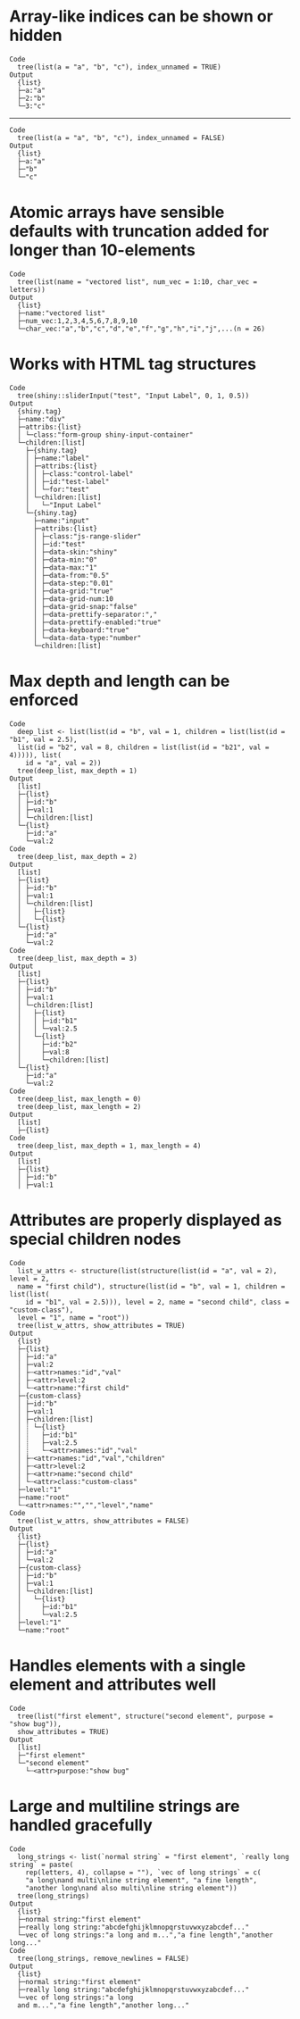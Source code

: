 # Array-like indices can be shown or hidden

    Code
      tree(list(a = "a", "b", "c"), index_unnamed = TRUE)
    Output
      {list}
      ├─a:"a"
      ├─2:"b"
      └─3:"c"

---

    Code
      tree(list(a = "a", "b", "c"), index_unnamed = FALSE)
    Output
      {list}
      ├─a:"a"
      ├─"b"
      └─"c"

# Atomic arrays have sensible defaults with truncation added for longer than 10-elements

    Code
      tree(list(name = "vectored list", num_vec = 1:10, char_vec = letters))
    Output
      {list}
      ├─name:"vectored list"
      ├─num_vec:1,2,3,4,5,6,7,8,9,10
      └─char_vec:"a","b","c","d","e","f","g","h","i","j",...(n = 26)

# Works with HTML tag structures

    Code
      tree(shiny::sliderInput("test", "Input Label", 0, 1, 0.5))
    Output
      {shiny.tag}
      ├─name:"div"
      ├─attribs:{list}
      │ └─class:"form-group shiny-input-container"
      └─children:[list]
        ├─{shiny.tag}
        │ ├─name:"label"
        │ ├─attribs:{list}
        │ │ ├─class:"control-label"
        │ │ ├─id:"test-label"
        │ │ └─for:"test"
        │ └─children:[list]
        │   └─"Input Label"
        └─{shiny.tag}
          ├─name:"input"
          ├─attribs:{list}
          │ ├─class:"js-range-slider"
          │ ├─id:"test"
          │ ├─data-skin:"shiny"
          │ ├─data-min:"0"
          │ ├─data-max:"1"
          │ ├─data-from:"0.5"
          │ ├─data-step:"0.01"
          │ ├─data-grid:"true"
          │ ├─data-grid-num:10
          │ ├─data-grid-snap:"false"
          │ ├─data-prettify-separator:","
          │ ├─data-prettify-enabled:"true"
          │ ├─data-keyboard:"true"
          │ └─data-data-type:"number"
          └─children:[list]

# Max depth and length can be enforced

    Code
      deep_list <- list(list(id = "b", val = 1, children = list(list(id = "b1", val = 2.5),
      list(id = "b2", val = 8, children = list(list(id = "b21", val = 4))))), list(
        id = "a", val = 2))
      tree(deep_list, max_depth = 1)
    Output
      [list]
      ├─{list}
      │ ├─id:"b"
      │ ├─val:1
      │ └─children:[list]
      └─{list}
        ├─id:"a"
        └─val:2
    Code
      tree(deep_list, max_depth = 2)
    Output
      [list]
      ├─{list}
      │ ├─id:"b"
      │ ├─val:1
      │ └─children:[list]
      │   ├─{list}
      │   └─{list}
      └─{list}
        ├─id:"a"
        └─val:2
    Code
      tree(deep_list, max_depth = 3)
    Output
      [list]
      ├─{list}
      │ ├─id:"b"
      │ ├─val:1
      │ └─children:[list]
      │   ├─{list}
      │   │ ├─id:"b1"
      │   │ └─val:2.5
      │   └─{list}
      │     ├─id:"b2"
      │     ├─val:8
      │     └─children:[list]
      └─{list}
        ├─id:"a"
        └─val:2
    Code
      tree(deep_list, max_length = 0)
      tree(deep_list, max_length = 2)
    Output
      [list]
      ├─{list}
    Code
      tree(deep_list, max_depth = 1, max_length = 4)
    Output
      [list]
      ├─{list}
      │ ├─id:"b"
      │ ├─val:1

# Attributes are properly displayed as special children nodes

    Code
      list_w_attrs <- structure(list(structure(list(id = "a", val = 2), level = 2,
      name = "first child"), structure(list(id = "b", val = 1, children = list(list(
        id = "b1", val = 2.5))), level = 2, name = "second child", class = "custom-class"),
      level = "1", name = "root"))
      tree(list_w_attrs, show_attributes = TRUE)
    Output
      {list}
      ├─{list}
      │ ├─id:"a"
      │ ├─val:2
      │ ├┄<attr>names:"id","val"
      │ ├┄<attr>level:2
      │ └┄<attr>name:"first child"
      ├─{custom-class}
      │ ├─id:"b"
      │ ├─val:1
      │ ├─children:[list]
      │ ┊ └─{list}
      │ ┊   ├─id:"b1"
      │ ┊   ├─val:2.5
      │ ┊   └┄<attr>names:"id","val"
      │ ├┄<attr>names:"id","val","children"
      │ ├┄<attr>level:2
      │ ├┄<attr>name:"second child"
      │ └┄<attr>class:"custom-class"
      ├─level:"1"
      ├─name:"root"
      └┄<attr>names:"","","level","name"
    Code
      tree(list_w_attrs, show_attributes = FALSE)
    Output
      {list}
      ├─{list}
      │ ├─id:"a"
      │ └─val:2
      ├─{custom-class}
      │ ├─id:"b"
      │ ├─val:1
      │ └─children:[list]
      │   └─{list}
      │     ├─id:"b1"
      │     └─val:2.5
      ├─level:"1"
      └─name:"root"

# Handles elements with a single element and attributes well

    Code
      tree(list("first element", structure("second element", purpose = "show bug")),
      show_attributes = TRUE)
    Output
      [list]
      ├─"first element"
      └─"second element"
        └┄<attr>purpose:"show bug"

# Large and multiline strings are handled gracefully

    Code
      long_strings <- list(`normal string` = "first element", `really long string` = paste(
        rep(letters, 4), collapse = ""), `vec of long strings` = c(
        "a long\nand multi\nline string element", "a fine length",
        "another long\nand also multi\nline string element"))
      tree(long_strings)
    Output
      {list}
      ├─normal string:"first element"
      ├─really long string:"abcdefghijklmnopqrstuvwxyzabcdef..."
      └─vec of long strings:"a long and m...","a fine length","another long..."
    Code
      tree(long_strings, remove_newlines = FALSE)
    Output
      {list}
      ├─normal string:"first element"
      ├─really long string:"abcdefghijklmnopqrstuvwxyzabcdef..."
      └─vec of long strings:"a long
      and m...","a fine length","another long..."

